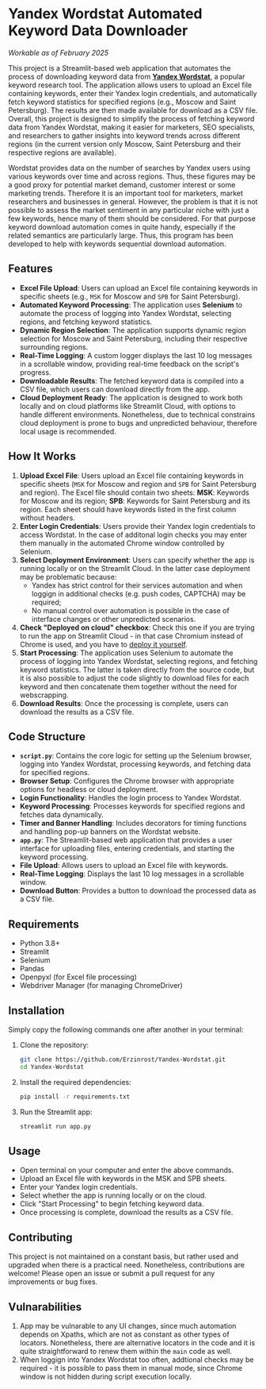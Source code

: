 # Yandex Wordstat Automated Keyword Data Downloader

*Workable as of February 2025*

This project is a Streamlit-based web application that automates the process of downloading keyword data from [**Yandex Wordstat**](https://wordstat.yandex.ru/), a popular keyword research tool. The application allows users to upload an Excel file containing keywords, enter their Yandex login credentials, and automatically fetch keyword statistics for specified regions (e.g., Moscow and Saint Petersburg). The results are then made available for download as a CSV file. Overall, this project is designed to simplify the process of fetching keyword data from Yandex Wordstat, making it easier for marketers, SEO specialists, and researchers to gather insights into keyword trends across different regions (in the current version only Moscow, Saint Petersburg and their respective regions are available).

Wordstat provides data on the number of searches by Yandex users using various keywords over time and across regions. Thus, these figures may be a good proxy for potential market demand, customer interest or some marketing trends. Therefore it is an important tool for marketers, market researchers and businesses in general. However, the problem is that it is not possible to assess the market sentiment in any particular niche with just a few keywords, hence many of them should be considered. For that purpose keyword download automation comes in quite handy, especially if the related semantics are particularly large. Thus, this program has been developed to help with keywords sequential download automation.

## Features

- **Excel File Upload**: Users can upload an Excel file containing keywords in specific sheets (e.g., `MSK` for Moscow and `SPB` for Saint Petersburg).
- **Automated Keyword Processing**: The application uses **Selenium** to automate the process of logging into Yandex Wordstat, selecting regions, and fetching keyword statistics.
- **Dynamic Region Selection**: The application supports dynamic region selection for Moscow and Saint Petersburg, including their respective surrounding regions.
- **Real-Time Logging**: A custom logger displays the last 10 log messages in a scrollable window, providing real-time feedback on the script's progress.
- **Downloadable Results**: The fetched keyword data is compiled into a CSV file, which users can download directly from the app.
- **Cloud Deployment Ready**: The application is designed to work both locally and on cloud platforms like Streamlit Cloud, with options to handle different environments. Nonetheless, due to technical constrains cloud deployment is prone to bugs and unpredicted behaviour, therefore local usage is recommended.

## How It Works

1. **Upload Excel File**: Users upload an Excel file containing keywords in specific sheets (`MSK` for Moscow and region and `SPB` for Saint Petersburg and region). The Excel file should contain two sheets:
**MSK**: Keywords for Moscow and its region;
**SPB**: Keywords for Saint Petersburg and its region.
Each sheet should have keywords listed in the first column without headers.
3. **Enter Login Credentials**: Users provide their Yandex login credentials to access Wordstat. In the case of additonal login checks you may enter them manually in the automated Chrome window controlled by Selenium.
4. **Select Deployment Environment**: Users can specify whether the app is running locally or on the Streamlit Cloud. In the latter case deployment may be problematic because:
   - Yandex has strict control for their services automation and when loggign in additional checks (e.g. push codes, CAPTCHA) may be required;
   - No manual control over automation is possible in the case of interface changes or other unpredicted scenarios.
5. **Check "Deployed on cloud" checkbox**: Check this one if you are trying to run the app on Streamlit Cloud - in that case Chromium instead of Chrome is used, and you have to [deploy it yourself](https://share.streamlit.io/).
6. **Start Processing**: The application uses Selenium to automate the process of logging into Yandex Wordstat, selecting regions, and fetching keyword statistics. The latter is taken directly from the source code, but it is also possible to adjust the code slightly to download files for each keyword and then concatenate them together without the need for webscrapping.
7. **Download Results**: Once the processing is complete, users can download the results as a CSV file.

## Code Structure

  - **`script.py`**: Contains the core logic for setting up the Selenium browser, logging into Yandex Wordstat, processing keywords, and fetching data for specified regions.
  - **Browser Setup**: Configures the Chrome browser with appropriate options for headless or cloud deployment.
  - **Login Functionality**: Handles the login process to Yandex Wordstat.
  - **Keyword Processing**: Processes keywords for specified regions and fetches data dynamically.
  - **Timer and Banner Handling**: Includes decorators for timing functions and handling pop-up banners on the Wordstat website.
  - **`app.py`**: The Streamlit-based web application that provides a user interface for uploading files, entering credentials, and starting the keyword processing.
  - **File Upload**: Allows users to upload an Excel file with keywords.
  - **Real-Time Logging**: Displays the last 10 log messages in a scrollable window.
  - **Download Button**: Provides a button to download the processed data as a CSV file.

## Requirements

- Python 3.8+
- Streamlit
- Selenium
- Pandas
- Openpyxl (for Excel file processing)
- Webdriver Manager (for managing ChromeDriver)

## Installation

Simply copy the following commands one after another in your terminal:

1. Clone the repository:
   ```bash
   git clone https://github.com/Erzinrost/Yandex-Wordstat.git
   cd Yandex-Wordstat
   ```

2. Install the required dependencies:
   ```bash
   pip install -r requirements.txt
   ```

3. Run the Streamlit app:
   ```bash
   streamlit run app.py
   ```

## Usage

- Open terminal on your computer and enter the above commands.
- Upload an Excel file with keywords in the MSK and SPB sheets.
- Enter your Yandex login credentials.
- Select whether the app is running locally or on the cloud.
- Click "Start Processing" to begin fetching keyword data.
- Once processing is complete, download the results as a CSV file.


## Contributing

This project is not maintained on a constant basis, but rather used and upgraded when there is a practical need.
Nonetheless, contributions are welcome! Please open an issue or submit a pull request for any improvements or bug fixes.

## Vulnarabilities

1. App may be vulnarable to any UI changes, since much automation depends on Xpaths, which are not as constant as other types of locators. Nonetheless, there are alternative locators in the code and it is quite straightforward to renew them within the `main` code as well.
2. When loggign into Yandex Wordstat too often, addtional checks may be required - it is possible to pass them in manual mode, since Chrome window is not hidden during script execution locally.

